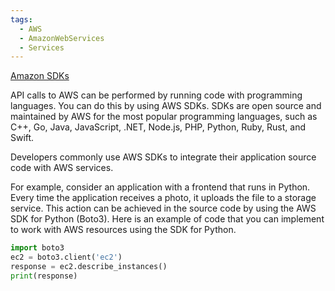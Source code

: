 ```yaml
---
tags:
  - AWS
  - AmazonWebServices
  - Services
---
```

[Amazon SDKs](https://aws.amazon.com/developer/tools/)

API calls to AWS can be performed by running code with programming languages. You can do this by using AWS SDKs. SDKs are open source and maintained by AWS for the most popular programming languages, such as C++, Go, Java, JavaScript, .NET, Node.js, PHP, Python, Ruby, Rust, and Swift.

Developers commonly use AWS SDKs to integrate their application source code with AWS services.

For example, consider an application with a frontend that runs in Python. Every time the application receives a photo, it uploads the file to a storage service. This action can be achieved in the source code by using the AWS SDK for Python (Boto3). Here is an example of code that you can implement to work with AWS resources using the SDK for Python.

```Python
import boto3
ec2 = boto3.client('ec2')
response = ec2.describe_instances()
print(response)
```